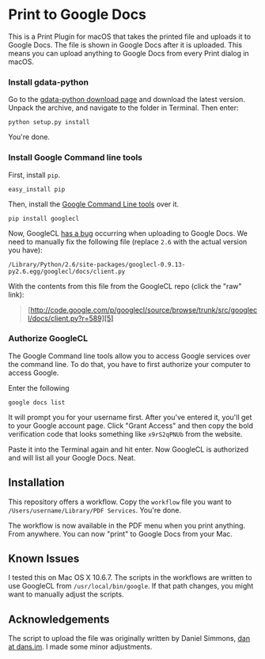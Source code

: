# Print to Google Docs

This is a Print Plugin for macOS that takes the printed file and uploads it to Google Docs. The file is shown in Google Docs after it is uploaded.
This means you can upload anything to Google Docs from every Print dialog in macOS.

### Install gdata-python

Go to the [gdata-python download page][1] and download the latest version. Unpack the archive, and navigate to the folder in Terminal. Then enter:

    python setup.py install

You're done.

### Install Google Command line tools

First, install `pip`.

    easy_install pip

Then, install the [Google Command Line tools][3] over it.

    pip install googlecl

Now, GoogleCL [has a bug][4] occurring when uploading to Google Docs. We need to manually fix the following file (replace `2.6` with the actual version you have):

    /Library/Python/2.6/site-packages/googlecl-0.9.13-py2.6.egg/googlecl/docs/client.py

With the contents from this file from the GoogleCL repo (click the "raw" link):

> [http://code.google.com/p/googlecl/source/browse/trunk/src/googlecl/docs/client.py?r=589][5]

### Authorize GoogleCL

The Google Command line tools allow you to access Google services over the command line. To do that, you have to first authorize your computer to access Google.

Enter the following

    google docs list

It will prompt you for your username first. After you've entered it, you'll get to your Google account page. Click "Grant Access" and then copy the bold verification code that looks something like `x9rS2qPNUb` from the website.

Paste it into the Terminal again and hit enter. Now GoogleCL is authorized and will list all your Google Docs. Neat.

## Installation

This repository offers a workflow. Copy the `workflow` file you want to `/Users/username/Library/PDF Services`. You're done.

The workflow is now available in the PDF menu when you print anything. From anywhere. You can now "print" to Google Docs from your Mac.

## Known Issues

I tested this on Mac OS X 10.6.7. The scripts in the workflows are written to use GoogleCL from `/usr/local/bin/google`. If that path changes, you might want to manually adjust the scripts.

## Acknowledgements

The script to upload the file was originally written by Daniel Simmons, [dan at dans.im](dan@dans.im). I made some minor adjustments.


[1]: http://code.google.com/p/gdata-python-client/downloads/list
[2]: https://github.com/mxcl/homebrew
[3]: http://code.google.com/p/googlecl
[4]: http://code.google.com/p/googlecl/issues/detail?id=463
[5]: http://code.google.com/p/googlecl/source/browse/trunk/src/googlecl/docs/client.py?r=589
